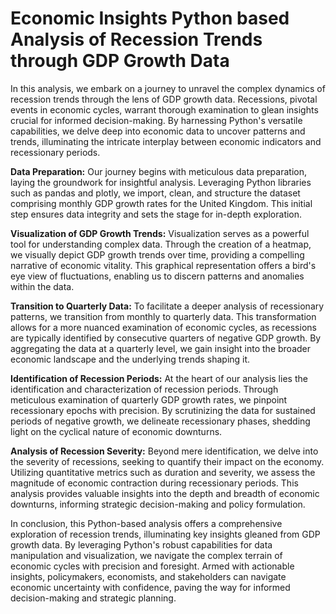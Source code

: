 # Economic Insights Python based Analysis of Recession Trends through GDP Growth Data

In this analysis, we embark on a journey to unravel the complex dynamics of recession trends through the lens of GDP growth data. Recessions, pivotal events in economic cycles, warrant thorough examination to glean insights crucial for informed decision-making. By harnessing Python's versatile capabilities, we delve deep into economic data to uncover patterns and trends, illuminating the intricate interplay between economic indicators and recessionary periods.

**Data Preparation:**
Our journey begins with meticulous data preparation, laying the groundwork for insightful analysis. Leveraging Python libraries such as pandas and plotly, we import, clean, and structure the dataset comprising monthly GDP growth rates for the United Kingdom. This initial step ensures data integrity and sets the stage for in-depth exploration.

**Visualization of GDP Growth Trends:**
Visualization serves as a powerful tool for understanding complex data. Through the creation of a heatmap, we visually depict GDP growth trends over time, providing a compelling narrative of economic vitality. This graphical representation offers a bird's eye view of fluctuations, enabling us to discern patterns and anomalies within the data.

**Transition to Quarterly Data:**
To facilitate a deeper analysis of recessionary patterns, we transition from monthly to quarterly data. This transformation allows for a more nuanced examination of economic cycles, as recessions are typically identified by consecutive quarters of negative GDP growth. By aggregating the data at a quarterly level, we gain insight into the broader economic landscape and the underlying trends shaping it.

**Identification of Recession Periods:**
At the heart of our analysis lies the identification and characterization of recession periods. Through meticulous examination of quarterly GDP growth rates, we pinpoint recessionary epochs with precision. By scrutinizing the data for sustained periods of negative growth, we delineate recessionary phases, shedding light on the cyclical nature of economic downturns.

**Analysis of Recession Severity:**
Beyond mere identification, we delve into the severity of recessions, seeking to quantify their impact on the economy. Utilizing quantitative metrics such as duration and severity, we assess the magnitude of economic contraction during recessionary periods. This analysis provides valuable insights into the depth and breadth of economic downturns, informing strategic decision-making and policy formulation.

In conclusion, this Python-based analysis offers a comprehensive exploration of recession trends, illuminating key insights gleaned from GDP growth data. By leveraging Python's robust capabilities for data manipulation and visualization, we navigate the complex terrain of economic cycles with precision and foresight. Armed with actionable insights, policymakers, economists, and stakeholders can navigate economic uncertainty with confidence, paving the way for informed decision-making and strategic planning.
